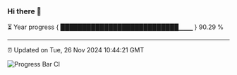 ### Hi there 👋

⏳ Year progress { ███████████████████████████▁▁▁ } 90.29 %

---

⏰ Updated on Tue, 26 Nov 2024 10:44:21 GMT

![Progress Bar CI](https://github.com/IshwaranRudhara/GIT-ACTION/workflows/Progress%20Bar%20CI/badge.svg)
